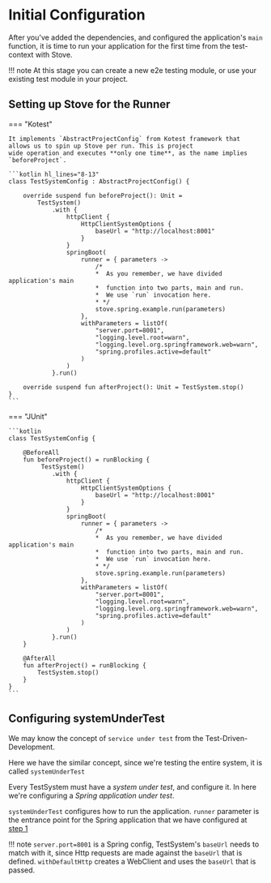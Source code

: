 # Initial Configuration

After you've added the dependencies, and configured the application's `main` function,
it is time to run your application for the first time from the test-context with Stove.

!!! note
    At this stage you can create a new e2e testing module, or use your existing test module in your project.

## Setting up Stove for the Runner

=== "Kotest"

    It implements `AbstractProjectConfig` from Kotest framework that allows us to spin up Stove per run. This is project
    wide operation and executes **only one time**, as the name implies `beforeProject`.
    
    ```kotlin hl_lines="8-13"
    class TestSystemConfig : AbstractProjectConfig() {
    
        override suspend fun beforeProject(): Unit = 
            TestSystem()
                .with {
                    httpClient {
                        HttpClientSystemOptions {
                            baseUrl = "http://localhost:8001"
                        }
                    }
                    springBoot(
                        runner = { parameters ->
                            /* 
                            *  As you remember, we have divided application's main 
                            *  function into two parts, main and run. 
                            *  We use `run` invocation here.
                            * */
                            stove.spring.example.run(parameters)
                        },
                        withParameters = listOf(
                            "server.port=8001",
                            "logging.level.root=warn",
                            "logging.level.org.springframework.web=warn",
                            "spring.profiles.active=default"
                        )
                    )
                }.run()
    
        override suspend fun afterProject(): Unit = TestSystem.stop()
    }
    ```

=== "JUnit"

    ```kotlin
    class TestSystemConfig {
    
        @BeforeAll
        fun beforeProject() = runBlocking {
             TestSystem()
                .with {
                    httpClient {
                        HttpClientSystemOptions {
                            baseUrl = "http://localhost:8001"
                        }
                    }
                    springBoot(
                        runner = { parameters ->
                            /* 
                            *  As you remember, we have divided application's main 
                            *  function into two parts, main and run. 
                            *  We use `run` invocation here.
                            * */
                            stove.spring.example.run(parameters)
                        },
                        withParameters = listOf(
                            "server.port=8001",
                            "logging.level.root=warn",
                            "logging.level.org.springframework.web=warn",
                            "spring.profiles.active=default"
                        )
                    )
                }.run()
        }
    
        @AfterAll
        fun afterProject() = runBlocking {
            TestSystem.stop()
        }
    }
    ```

## Configuring systemUnderTest

We may know the concept of `service under test` from the Test-Driven-Development.

Here we have the similar concept, since we're testing the entire system, it is called `systemUnderTest`

Every TestSystem must have a _system under test_, and configure it.
In here we're configuring a _Spring application under test_.

`systemUnderTest` configures how to run the application. `runner` parameter is the entrance point for the Spring
application
that we have configured at [step 1](0001-tuning-app.md#tuning-the-applications-entry-point)

!!! note
    `server.port=8001` is a Spring config, TestSystem's `baseUrl` needs to match with it, since Http requests are made
    against the `baseUrl` that is defined. `withDefaultHttp` creates a WebClient and uses the `baseUrl` that is passed.

